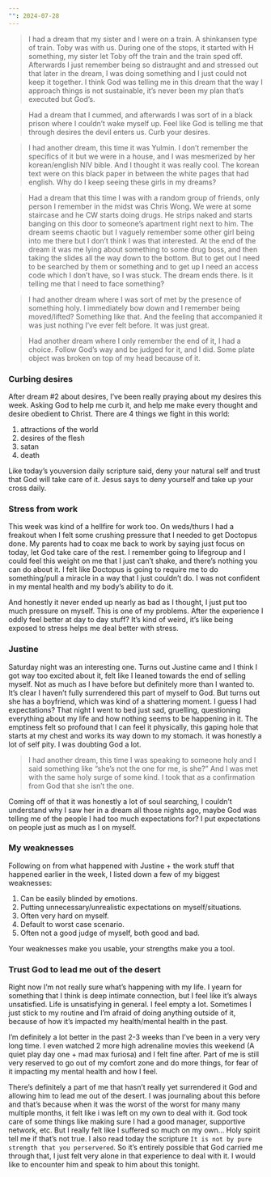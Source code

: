 ```yaml
---
"": 2024-07-28
---
```

> I had a dream that my sister and I were on a train. A shinkansen type of train. Toby was with us. During one of the stops, it started with H something, my sister let Toby off the train and the train sped off. Afterwards I just remember being so distraught and and stressed out that later in the dream, I was doing something and I just could not keep it together. I think God was telling me in this dream that the way I approach things is not sustainable, it’s never been my plan that’s executed but God’s.

> Had a dream that I cummed, and afterwards I was sort of in a black prison where I couldn’t wake myself up. Feel like God is telling me that through desires the devil enters us. Curb your desires.

> I had another dream, this time it was Yulmin. I don’t remember the specifics of it but we were in a house, and I was mesmerized by her korean/english NIV bible. And I thought it was really cool. The korean text were on this black paper in between the white pages that had english. Why do I keep seeing these girls in my dreams?

> Had a dream that this time I was with a random group of friends, only person I remember in the midst was Chris Wong. We were at some staircase and he CW starts doing drugs. He strips naked and starts banging on this door to someone’s apartment right next to him. The dream seems chaotic but I vaguely remember some other girl being into me there but I don’t think I was that interested. At the end of the dream it was me lying about something to some drug boss, and then taking the slides all the way down to the bottom. But to get out I need to be searched by them or something and to get up I need an access code which I don’t have, so I was stuck. The dream ends there. Is it telling me that I need to face something?

> I had another dream where I was sort of met by the presence of something holy. I immediately bow down and I remember being moved/lifted? Something like that. And the feeling that accompanied it was just nothing I’ve ever felt before. It was just great.

> Had another dream where I only remember the end of it, I had a choice. Follow God’s way and be judged for it, and I did. Some plate object was broken on top of my head because of it.

### Curbing desires

After dream #2 about desires, I’ve been really praying about my desires this week. Asking God to help me curb it, and help me make every thought and desire obedient to Christ. There are 4 things we fight in this world:

1. attractions of the world
2. desires of the flesh
3. satan
4. death

Like today’s youversion daily scripture said, deny your natural self and trust that God will take care of it. Jesus says to deny yourself and take up your cross daily.

### Stress from work

This week was kind of a hellfire for work too. On weds/thurs I had a freakout when I felt some crushing pressure that I needed to get Doctopus done. My parents had to coax me back to work by saying just focus on today, let God take care of the rest. I remember going to lifegroup and I could feel this weight on me that I just can’t shake, and there’s nothing you can do about it. I felt like Doctopus is going to require me to do something/pull a miracle in a way that I just couldn’t do. I was not confident in my mental health and my body’s ability to do it.

And honestly it never ended up nearly as bad as I thought, I just put too much pressure on myself. This is one of my problems. After the experience I oddly feel better at day to day stuff? It’s kind of weird, it’s like being exposed to stress helps me deal better with stress.

### Justine

Saturday night was an interesting one. Turns out Justine came and I think I got way too excited about it, felt like I leaned towards the end of selling myself. Not as much as I have before but definitely more than I wanted to. It’s clear I haven’t fully surrendered this part of myself to God. But turns out she has a boyfriend, which was kind of a shattering moment. I guess I had expectations? That night I went to bed just sad, gruelling, questioning everything about my life and how nothing seems to be happening in it. The emptiness felt so profound that I can feel it physically, this gaping hole that starts at my chest and works its way down to my stomach. it was honestly a lot of self pity. I was doubting God a lot.

> I had another dream, this time I was speaking to someone holy and I said something like “she’s not the one for me, is she?” And I was met with the same holy surge of some kind. I took that as a confirmation from God that she isn’t the one.

  

Coming off of that it was honestly a lot of soul searching, I couldn’t understand why I saw her in a dream all those nights ago, maybe God was telling me of the people I had too much expectations for? I put expectations on people just as much as I on myself.

  

### My weaknesses

Following on from what happened with Justine + the work stuff that happened earlier in the week, I listed down a few of my biggest weaknesses:

1. Can be easily blinded by emotions.
2. Putting unnecessary/unrealistic expectations on myself/situations.
3. Often very hard on myself.
4. Default to worst case scenario.
5. Often not a good judge of myself, both good and bad.

Your weaknesses make you usable, your strengths make you a tool.

### Trust God to lead me out of the desert

Right now I’m not really sure what’s happening with my life. I yearn for something that I think is deep intimate connection, but I feel like it’s always unsatisfied. Life is unsatisfying in general. I feel empty a lot. Sometimes I just stick to my routine and I’m afraid of doing anything outside of it, because of how it’s impacted my health/mental health in the past.

I’m definitely a lot better in the past 2-3 weeks than I’ve been in a very very long time. I even watched 2 more high adrenaline movies this weekend (A quiet play day one + mad max furiosa) and I felt fine after. Part of me is still very reserved to go out of my comfort zone and do more things, for fear of it impacting my mental health and how I feel.

There’s definitely a part of me that hasn’t really yet surrendered it God and allowing him to lead me out of the desert. I was journaling about this before and that’s because when it was the worst of the worst for many many multiple months, it felt like i was left on my own to deal with it. God took care of some things like making sure I had a good manager, supportive network, etc. But I really felt like I suffered so much on my own… Holy spirit tell me if that’s not true. I also read today the scripture `It is not by pure strength that you perservered`. So it’s entirely possible that God carried me through that, I just felt very alone in that experience to deal with it. I would like to encounter him and speak to him about this tonight.